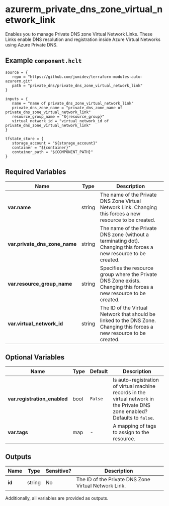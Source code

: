 # azurerm_private_dns_zone_virtual_network_link

Enables you to manage Private DNS zone Virtual Network Links. These Links enable DNS resolution and registration inside Azure Virtual Networks using Azure Private DNS.

## Example `component.hclt`

```hcl
source = {
   repo = "https://github.com/jumidev/terraform-modules-auto-azurerm.git" 
   path = "private_dns/private_dns_zone_virtual_network_link" 
}

inputs = {
   name = "name of private_dns_zone_virtual_network_link" 
   private_dns_zone_name = "private_dns_zone_name of private_dns_zone_virtual_network_link" 
   resource_group_name = "${resource_group}" 
   virtual_network_id = "virtual_network_id of private_dns_zone_virtual_network_link" 
}

tfstate_store = {
   storage_account = "${storage_account}" 
   container = "${container}" 
   container_path = "${COMPONENT_PATH}" 
}

```

## Required Variables

| Name | Type |  Description |
| ---- | --------- |  ----------- |
| **var.name** | string |  The name of the Private DNS Zone Virtual Network Link. Changing this forces a new resource to be created. | 
| **var.private_dns_zone_name** | string |  The name of the Private DNS zone (without a terminating dot). Changing this forces a new resource to be created. | 
| **var.resource_group_name** | string |  Specifies the resource group where the Private DNS Zone exists. Changing this forces a new resource to be created. | 
| **var.virtual_network_id** | string |  The ID of the Virtual Network that should be linked to the DNS Zone. Changing this forces a new resource to be created. | 

## Optional Variables

| Name | Type |  Default  |  Description |
| ---- | --------- |  ----------- | ----------- |
| **var.registration_enabled** | bool |  `False`  |  Is auto-registration of virtual machine records in the virtual network in the Private DNS zone enabled? Defaults to `false`. | 
| **var.tags** | map |  -  |  A mapping of tags to assign to the resource. | 



## Outputs

| Name | Type | Sensitive? | Description |
| ---- | ---- | --------- | --------- |
| **id** | string | No  | The ID of the Private DNS Zone Virtual Network Link. | 

Additionally, all variables are provided as outputs.
